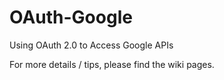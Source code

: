 # OAuth-Google

Using OAuth 2.0 to Access Google APIs

For more details / tips, please find the wiki pages.
